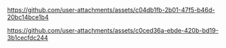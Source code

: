

https://github.com/user-attachments/assets/c04db1fb-2b01-47f5-b46d-20bc14bce1b4



https://github.com/user-attachments/assets/c0ced36a-ebde-420b-bd19-3b1cecfdc244

